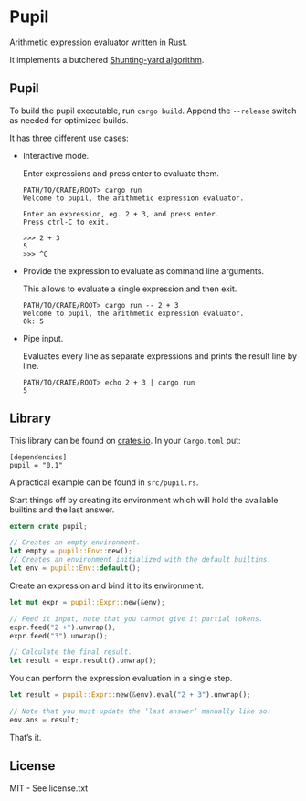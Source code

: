 Pupil
=====

Arithmetic expression evaluator written in Rust.

It implements a butchered [Shunting-yard algorithm](https://en.wikipedia.org/wiki/Shunting-yard_algorithm).

Pupil
-----

To build the pupil executable, run `cargo build`. Append the `--release` switch as needed for optimized builds.

It has three different use cases:

* Interactive mode.

  Enter expressions and press enter to evaluate them.

  ```text
  PATH/TO/CRATE/ROOT> cargo run
  Welcome to pupil, the arithmetic expression evaluator.

  Enter an expression, eg. 2 + 3, and press enter.
  Press ctrl-C to exit.

  >>> 2 + 3
  5
  >>> ^C
  ```

* Provide the expression to evaluate as command line arguments.

  This allows to evaluate a single expression and then exit.

  ```text
  PATH/TO/CRATE/ROOT> cargo run -- 2 + 3
  Welcome to pupil, the arithmetic expression evaluator.
  Ok: 5
  ```

* Pipe input.

  Evaluates every line as separate expressions and prints the result line by line.

  ```text
  PATH/TO/CRATE/ROOT> echo 2 + 3 | cargo run
  5
  ```

Library
-------

This library can be found on [crates.io](https://crates.io/crates/pupil). In your `Cargo.toml` put:

```
[dependencies]
pupil = "0.1"
```

A practical example can be found in `src/pupil.rs`.

Start things off by creating its environment which will hold the available builtins and the last answer.

```rust
extern crate pupil;

// Creates an empty environment.
let empty = pupil::Env::new();
// Creates an environment initialized with the default builtins.
let env = pupil::Env::default();
```

Create an expression and bind it to its environment.

```rust
let mut expr = pupil::Expr::new(&env);

// Feed it input, note that you cannot give it partial tokens.
expr.feed("2 +").unwrap();
expr.feed("3").unwrap();

// Calculate the final result.
let result = expr.result().unwrap();
```

You can perform the expression evaluation in a single step.

```rust
let result = pupil::Expr::new(&env).eval("2 + 3").unwrap();

// Note that you must update the ‘last answer’ manually like so:
env.ans = result;
```

That’s it.

License
-------

MIT - See license.txt
